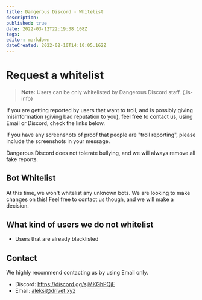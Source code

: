```yaml
---
title: Dangerous Discord - Whitelist
description: 
published: true
date: 2022-03-12T22:19:38.108Z
tags: 
editor: markdown
dateCreated: 2022-02-10T14:10:05.162Z
---
```


# Request a whitelist
> **Note:** Users can be only whitelisted by Dangerous Discord staff.
{.is-info}

If you are getting reported by users that want to troll, and is possibly giving misinformation (giving bad reputation to you), feel free to contact us, using Email or Discord, check the links below. 

If you have any screenshots of proof that people are "troll reporting", please include the screenshots in your message. 

Dangerous Discord does not tolerate bullying, and we will always remove all fake reports.

## Bot Whitelist
At this time, we won't whitelist any unknown bots. We are looking to make changes on this! Feel free to contact us though, and we will make a decision.

## What kind of users we do not whitelist
- Users that are already blacklisted

## Contact
We highly recommend contacting us by using Email only.
- Discord: https://discord.gg/sjMKGhPQjE
- Email: [aleksi@drivet.xyz](mailto:aleksi@drivet.xyz)